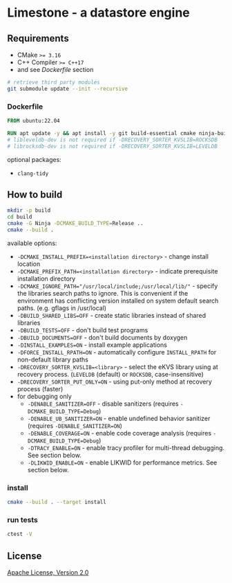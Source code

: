 # Limestone - a datastore engine

## Requirements

* CMake `>= 3.16`
* C++ Compiler `>= C++17`
* and see *Dockerfile* section

```sh
# retrieve third party modules
git submodule update --init --recursive
```

### Dockerfile

```dockerfile
FROM ubuntu:22.04

RUN apt update -y && apt install -y git build-essential cmake ninja-build libboost-filesystem-dev libboost-system-dev libboost-container-dev libboost-thread-dev libgoogle-glog-dev libgflags-dev doxygen libleveldb-dev librocksdb-dev pkg-config nlohmann-json3-dev
# libleveldb-dev is not required if -DRECOVERY_SORTER_KVSLIB=ROCKSDB
# librocksdb-dev is not required if -DRECOVERY_SORTER_KVSLIB=LEVELDB
```

optional packages:

* `clang-tidy`

## How to build

```sh
mkdir -p build
cd build
cmake -G Ninja -DCMAKE_BUILD_TYPE=Release ..
cmake --build .
```

available options:
* `-DCMAKE_INSTALL_PREFIX=<installation directory>` - change install location
* `-DCMAKE_PREFIX_PATH=<installation directory>` - indicate prerequisite installation directory
* `-DCMAKE_IGNORE_PATH="/usr/local/include;/usr/local/lib/"` - specify the libraries search paths to ignore. This is convenient if the environment has conflicting version installed on system default search paths. (e.g. gflags in /usr/local)
* `-DBUILD_SHARED_LIBS=OFF` - create static libraries instead of shared libraries
* `-DBUILD_TESTS=OFF` - don't build test programs
* `-DBUILD_DOCUMENTS=OFF` - don't build documents by doxygen
* `-DINSTALL_EXAMPLES=ON` - install example applications
* `-DFORCE_INSTALL_RPATH=ON` - automatically configure `INSTALL_RPATH` for non-default library paths
* `-DRECOVERY_SORTER_KVSLIB=<library>` - select the eKVS library using at recovery process. (`LEVELDB` (default) or `ROCKSDB`, case-insensitive)
* `-DRECOVERY_SORTER_PUT_ONLY=ON` - using put-only method at recovery process (faster)
* for debugging only
  * `-DENABLE_SANITIZER=OFF` - disable sanitizers (requires `-DCMAKE_BUILD_TYPE=Debug`)
  * `-DENABLE_UB_SANITIZER=ON` - enable undefined behavior sanitizer (requires `-DENABLE_SANITIZER=ON`)
  * `-DENABLE_COVERAGE=ON` - enable code coverage analysis (requires `-DCMAKE_BUILD_TYPE=Debug`)
  * `-DTRACY_ENABLE=ON` - enable tracy profiler for multi-thread debugging. See section below.
  * `-DLIKWID_ENABLE=ON` - enable LIKWID for performance metrics. See section below.
    
### install 

```sh
cmake --build . --target install
```

### run tests

```sh
ctest -V
```

## License

[Apache License, Version 2.0](http://www.apache.org/licenses/LICENSE-2.0)
